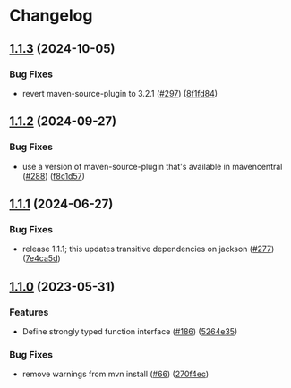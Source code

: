 # Changelog

## [1.1.3](https://github.com/GoogleCloudPlatform/functions-framework-java/compare/functions-framework-api-v1.1.2...functions-framework-api-v1.1.3) (2024-10-05)


### Bug Fixes

* revert maven-source-plugin to 3.2.1 ([#297](https://github.com/GoogleCloudPlatform/functions-framework-java/issues/297)) ([8f1fd84](https://github.com/GoogleCloudPlatform/functions-framework-java/commit/8f1fd84ca4cc43b2e93b66fe160f78a868b55ffe))

## [1.1.2](https://github.com/GoogleCloudPlatform/functions-framework-java/compare/functions-framework-api-v1.1.1...functions-framework-api-v1.1.2) (2024-09-27)


### Bug Fixes

* use a version of maven-source-plugin that's available in mavencentral ([#288](https://github.com/GoogleCloudPlatform/functions-framework-java/issues/288)) ([f8c1d57](https://github.com/GoogleCloudPlatform/functions-framework-java/commit/f8c1d575660312101532a1f579c0492593248f37))

## [1.1.1](https://github.com/GoogleCloudPlatform/functions-framework-java/compare/functions-framework-api-v1.1.0...functions-framework-api-v1.1.1) (2024-06-27)


### Bug Fixes

* release 1.1.1; this updates transitive dependencies on jackson ([#277](https://github.com/GoogleCloudPlatform/functions-framework-java/issues/277)) ([7e4ca5d](https://github.com/GoogleCloudPlatform/functions-framework-java/commit/7e4ca5d15d5b200787b999f82da6d6cd1cbd4b7e))

## [1.1.0](https://github.com/GoogleCloudPlatform/functions-framework-java/compare/functions-framework-api-v1.0.4...functions-framework-api-v1.1.0) (2023-05-31)


### Features

* Define strongly typed function interface ([#186](https://github.com/GoogleCloudPlatform/functions-framework-java/issues/186)) ([5264e35](https://github.com/GoogleCloudPlatform/functions-framework-java/commit/5264e35b2522a789d65f0e0fd9bb5584694529eb))


### Bug Fixes

* remove warnings from mvn install ([#66](https://github.com/GoogleCloudPlatform/functions-framework-java/issues/66)) ([270f4ec](https://github.com/GoogleCloudPlatform/functions-framework-java/commit/270f4ec7936239eff9c00b8d3ff0f09a8615b9c9))
